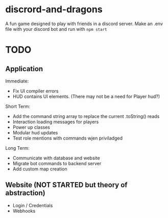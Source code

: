 # discrord-and-dragons
A fun game designed to play with friends in a discord server. Make an .env file with your discord bot and run with `npm start`

# TODO
## Application
Immediate:
- Fix UI compiler errors
- HUD contains UI elements. (There may not be a need for Player hud?)

Short Term:
- Add the command string array to replace the current .toString() reads
- Interaction loading messages for players
- Power up classes
- Modular hud updates
- Test role mentions with commands wjen priviladged

Long Term:
- Communicate with database and website
- Migrate bot commands to backend server
- Add custom map creation

## Website (NOT STARTED but theory of abstraction)
- Login / Credentials
- Webhooks